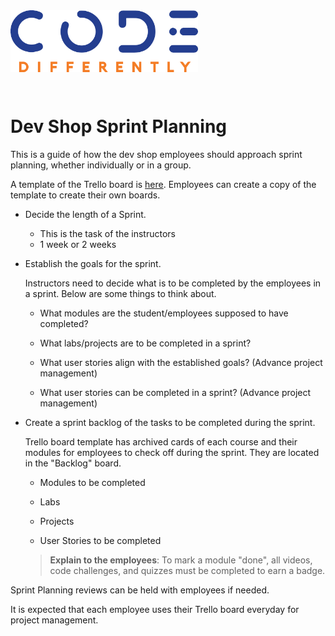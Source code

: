 <img src="../assets/code-diff-logo.png" style="width:300px; height: auto; margin-bottom: 2em;">

# Dev Shop Sprint Planning 

This is a guide of how the dev shop employees should approach sprint planning, whether individually or in a group. 

A template of the Trello board is [here](https://trello.com/b/rkGHsOBW/devshop-sprint-planning-template#). Employees can create a copy of the template to create their own boards.

- Decide the length of a Sprint.
    - This is the task of the instructors
    - 1 week or 2 weeks
    

- Establish the goals for the sprint.

    Instructors need to decide what is to be completed by the employees in a sprint. Below are some things to think about.

    - What modules are the student/employees supposed to have completed?

    - What labs/projects are to be completed in a sprint?

    - What user stories align with the established goals? (Advance project management)

    - What user stories can be completed in a sprint? (Advance project management)


- Create a sprint backlog of the tasks to be completed during the sprint. 

    Trello board template has archived cards of each course and their modules for employees to check off during the sprint. They are located in the "Backlog" board.

    - Modules to be completed

    - Labs

    - Projects

    - User Stories to be completed 

    > **Explain to the employees**: To mark a module "done", all videos, code challenges, and quizzes must be completed to earn a badge. 

Sprint Planning reviews can be held with employees if needed.

It is expected that each employee uses their Trello board everyday for project management.

    